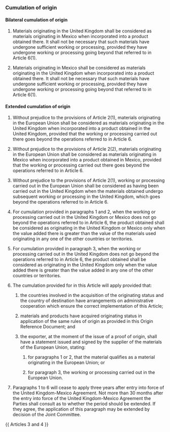 ### Cumulation of origin

#### Bilateral cumulation of origin

1. Materials originating in the United Kingdom shall be considered as materials originating in Mexico when incorporated into a product obtained there. It shall not be necessary that such materials have undergone sufficient working or processing, provided they have undergone working or processing going beyond that referred to in Article 6(1).

2. Materials originating in Mexico shall be considered as materials originating in the United Kingdom when incorporated into a product obtained there. It shall not be necessary that such materials have undergone sufficient working or processing, provided they have undergone working or processing going beyond that referred to in Article 6(1).

#### Extended cumulation of origin

1. Without prejudice to the provisions of Article 2(1), materials originating in the European Union shall be considered as materials originating in the United Kingdom when incorporated into a product obtained in the United Kingdom, provided that the working or processing carried out there goes beyond the operations referred to in Article 6.

2. Without prejudice to the provisions of Article 2(2), materials originating in the European Union shall be considered as materials originating in Mexico when incorporated into a product obtained in Mexico, provided that the working or processing carried out there goes beyond the operations referred to in Article 6.

3. Without prejudice to the provisions of Article 2(1), working or processing carried out in the European Union shall be considered as having been carried out in the United Kingdom when the materials obtained undergo subsequent working or processing in the United Kingdom, which goes beyond the operations referred to in Article 6.

4. For cumulation provided in paragraphs 1 and 2, when the working or processing carried out in the United Kingdom or Mexico does not go beyond the operations referred to in Article 6, the product obtained shall be considered as originating in the United Kingdom or Mexico only when the value added there is greater than the value of the materials used originating in any one of the other countries or territories.

5. For cumulation provided in paragraph 3, when the working or processing carried out in the United Kingdom does not go beyond the operations referred to in Article 6, the product obtained shall be considered as originating in the United Kingdom only when the value added there is greater than the value added in any one of the other countries or territories.

6. The cumulation provided for in this Article will apply provided that:

   1. the countries involved in the acquisition of the originating status and the country of destination have arrangements on administrative cooperation which ensure the correct implementation of this Article;

   2. materials and products have acquired originating status in application of the same rules of origin as provided in this Origin Reference Document; and

   3. the exporter, at the moment of the issue of a proof of origin, shall have a statement issued and signed by the supplier of the materials of the European Union, stating:

      1. for paragraphs 1 or 2, that the material qualifies as a material originating in the European Union; or

      2. for paragraph 3, the working or processing carried out in the European  Union.

7. Paragraphs 1 to 6 will cease to apply three years after entry into force of the United Kingdom-Mexico Agreement. Not more than 30 months after the entry into force of the United Kingdom-Mexico Agreement the Parties shall consult as to whether the period should be extended. If they agree, the application of this paragraph may be extended by decision of the Joint Committee.

{{ Articles 3 and 4 }}
